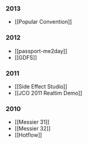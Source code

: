 ### 2013
* [[Popular Convention]]

### 2012
* [[passport-me2day]]
* [[GDFS]]

### 2011
* [[Side Effect Studio]]
* [[JCO 2011 Realtim Demo]]

### 2010
* [[Messier 31]]
* [[Messier 32]]
* [[Hotflow]]